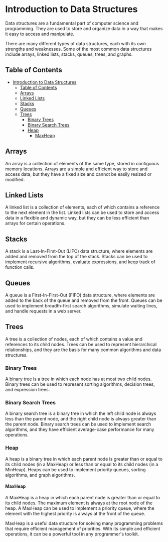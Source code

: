 # Introduction to Data Structures

Data structures are a fundamental part of computer science and programming. They are used to store and organize data in a way that makes it easy to access and manipulate.

There are many different types of data structures, each with its own strengths and weaknesses. Some of the most common data structures include arrays, linked lists, stacks, queues, trees, and graphs.

## Table of Contents

- [Introduction to Data Structures](#introduction-to-data-structures)
  - [Table of Contents](#table-of-contents)
  - [Arrays](#arrays)
  - [Linked Lists](#linked-lists)
  - [Stacks](#stacks)
  - [Queues](#queues)
  - [Trees](#trees)
    - [Binary Trees](#binary-trees)
    - [Binary Search Trees](#binary-search-trees)
    - [Heap](#heap)
      - [MaxHeap](#maxheap)

## Arrays

An array is a collection of elements of the same type, stored in contiguous memory locations. Arrays are a simple and efficient way to store and access data, but they have a fixed size and cannot be easily resized or modified.

## Linked Lists

A linked list is a collection of elements, each of which contains a reference to the next element in the list. Linked lists can be used to store and access data in a flexible and dynamic way, but they can be less efficient than arrays for certain operations.

## Stacks

A stack is a Last-In-First-Out (LIFO) data structure, where elements are added and removed from the top of the stack. Stacks can be used to implement recursive algorithms, evaluate expressions, and keep track of function calls.

## Queues

A queue is a First-In-First-Out (FIFO) data structure, where elements are added to the back of the queue and removed from the front. Queues can be used to implement breadth-first search algorithms, simulate waiting lines, and handle requests in a web server.

## Trees

A tree is a collection of nodes, each of which contains a value and references to its child nodes. Trees can be used to represent hierarchical relationships, and they are the basis for many common algorithms and data structures.

### Binary Trees

A binary tree is a tree in which each node has at most two child nodes. Binary trees can be used to represent sorting algorithms, decision trees, and expression trees.

### Binary Search Trees

A binary search tree is a binary tree in which the left child node is always less than the parent node, and the right child node is always greater than the parent node. Binary search trees can be used to implement search algorithms, and they have efficient average-case performance for many operations.

### Heap

A heap is a binary tree in which each parent node is greater than or equal to its child nodes (in a MaxHeap) or less than or equal to its child nodes (in a MinHeap). Heaps can be used to implement priority queues, sorting algorithms, and graph algorithms.

#### MaxHeap

A MaxHeap is a heap in which each parent node is greater than or equal to its child nodes. The maximum element is always at the root node of the heap. A MaxHeap can be used to implement a priority queue, where the element with the highest priority is always at the front of the queue.

MaxHeap is a useful data structure for solving many programming problems that require efficient management of priorities. With its simple and efficient operations, it can be a powerful tool in any programmer's toolkit.
